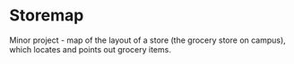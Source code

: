 # Storemap
Minor project - map of the layout of a store (the grocery store on campus), which locates and points out grocery items.
